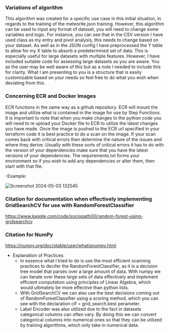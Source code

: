 ### Variations of algorithm

This algorithm was created for a specific use case in this initial situation, in regards to the training of the meteorite.json training. However, this algorithm can be used to input any format of dataset, you will need to change some variables and logic. 
For instance, you can see that in the CSV version I have used class as my entry and pivot analysis, this needs to change based on your dataset. As well as in the JSON config I have preprocessed the Y table to allow for my X table to absorb a predetermined set
of data. This is especially useful for large datasets with multiple features. However, I have included suitable code for assessing large datasets as you are aware. You as the user may be well aware of this but as a note I needed to include this for clarity. 
What I am presenting to you is a structure that is easily customizable based on your needs so feel free to do what you wish when deviating from this.

### Concerning ECR and Docker Images

ECR functions in the same way as a github repository. ECR will mount the image and utilize what is contained in the image for use by Step Functions. It is important to note that when you make changes to the python code you will need to re upload your Docker file to ECR to utilize the latest changes you have made. Once the image is pushed to the ECR url specified in your terraform code it is best practice to do a scan on the image. If your scan comes back with critical errors then determine the nature of the issues and where they derive. Usually with these sorts of critical errors it has to do with the version of your dependencies make sure that you have the latest versions of your dependencies. The requirements.txt forms your environment so if you wish to add any dependencies or alter them, then start with that file. 

-Example:

![Screenshot 2024-05-03 132545](https://github.com/Daazd/Machine-Learning-Pipeline-SageMaker/assets/148648249/5198ab53-782e-461c-a9a0-b75c8a491349)

### Citation for documentation when effectively implementing GridSearchCV for use with RandomForestClassifier

https://www.kaggle.com/code/sociopath00/random-forest-using-gridsearchcv

### Citation for NumPy

https://numpy.org/doc/stable/user/whatisnumpy.html

- Explanation of Practices:
  - In essence what I tried to do is use the most efficient scanning practices to decifer the RandomForestClassifier, as it is a decision tree model that parses over a large amount of data. With numpy we can iterate over these large sets of data effectively and implement efficient         computation using principles of Linear Algebra, which would ultimately be more effective than python lists.
  - With GridSearchCV we can also use the best decisions coming out of RandomForestClassifier using a scoring method, which you can see with the declaration clf = grid_search.best perameter.
  - Label Encoder was also utilized due to the fact in datasets categorical columns can often vary. By doing this we can convert categorical columns into numerical ones so that they can be utilized by training algorithms, which only take in numerical data.

